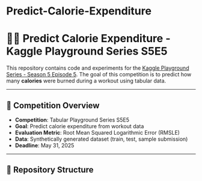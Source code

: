 # Predict-Calorie-Expenditure
# 🏋️‍♂️ Predict Calorie Expenditure - Kaggle Playground Series S5E5

This repository contains code and experiments for the [Kaggle Playground Series - Season 5 Episode 5](https://www.kaggle.com/competitions/playground-series-s5e5). The goal of this competition is to predict how many **calories** were burned during a workout using tabular data.

---

## 🚀 Competition Overview

- **Competition**: Tabular Playground Series S5E5
- **Goal**: Predict calorie expenditure from workout data
- **Evaluation Metric**: Root Mean Squared Logarithmic Error (RMSLE)
- **Data**: Synthetically generated dataset (train, test, sample submission)
- **Deadline**: May 31, 2025

---

## 📁 Repository Structure

